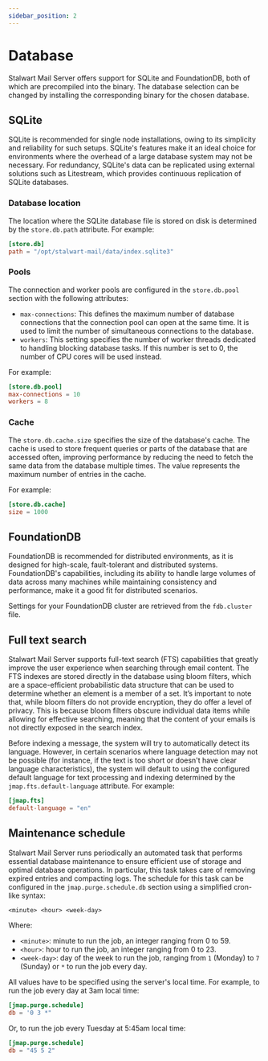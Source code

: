 ```yaml
---
sidebar_position: 2
---
```


# Database

Stalwart Mail Server offers support for SQLite and FoundationDB, both of which are precompiled into the binary. The database selection can be changed by installing the corresponding binary for the chosen database.

## SQLite

SQLite is recommended for single node installations, owing to its simplicity and reliability for such setups. SQLite's features make it an ideal choice for environments where the overhead of a large database system may not be necessary. For redundancy, SQLite's data can be replicated using external solutions such as Litestream, which provides continuous replication of SQLite databases.

### Database location

The location where the SQLite database file is stored on disk is determined by the `store.db.path` attribute. For example:

```toml
[store.db]
path = "/opt/stalwart-mail/data/index.sqlite3"
```

### Pools

The connection and worker pools are configured in the `store.db.pool` section with the following attributes:

- `max-connections`: This defines the maximum number of database connections that the connection pool can open at the same time. It is used to limit the number of simultaneous connections to the database.
- `workers`: This setting specifies the number of worker threads dedicated to handling blocking database tasks. If this number is set to 0, the number of CPU cores will be used instead.

For example:

```toml
[store.db.pool]
max-connections = 10
workers = 8
```

### Cache

The `store.db.cache.size` specifies the size of the database's cache. The cache is used to store frequent queries or parts of the database that are accessed often, improving performance by reducing the need to fetch the same data from the database multiple times. The value represents the maximum number of entries in the cache.

For example:

```toml
[store.db.cache]
size = 1000
```

## FoundationDB

FoundationDB is recommended for distributed environments, as it is designed for high-scale, fault-tolerant and distributed systems. FoundationDB's capabilities, including its ability to handle large volumes of data across many machines while maintaining consistency and performance, make it a good fit for distributed scenarios.

Settings for your FoundationDB cluster are retrieved from the `fdb.cluster` file.

## Full text search

Stalwart Mail Server supports full-text search (FTS) capabilities that greatly improve the user experience when searching through email content. The FTS indexes are stored directly in the database using bloom filters, which are a space-efficient probabilistic data structure that can be used to determine whether an element is a member of a set. It’s important to note that, while bloom filters do not provide encryption, they do offer a level of privacy. This is because bloom filters obscure individual data items while allowing for effective searching, meaning that the content of your emails is not directly exposed in the search index.

Before indexing a message, the system will try to automatically detect its language. However, in certain scenarios where language detection may not be possible (for instance, if the text is too short or doesn't have clear language characteristics), the system will default to using the configured default language for text processing and indexing determined by the `jmap.fts.default-language` attribute. For example:

```toml
[jmap.fts]
default-language = "en"
```

## Maintenance schedule

Stalwart Mail Server runs periodically an automated task that performs essential database maintenance to ensure efficient use of storage and optimal database operations. In particular, this task takes care of removing expired entries and compacting logs. The schedule for this task can be configured in the `jmap.purge.schedule.db` section using a simplified cron-like syntax:

```txt
<minute> <hour> <week-day>
```

Where:

- ``<minute>``: minute to run the job, an integer ranging from 0 to 59.
- ``<hour>``: hour to run the job, an integer ranging from 0 to 23.
- ``<week-day>``: day of the week to run the job, ranging from ``1`` (Monday) to ``7`` (Sunday) or ``*`` to run the job every day. 

All values have to be specified using the server's local time. For example, to run the job every day at 3am local time:

```toml
[jmap.purge.schedule]
db = '0 3 *"
```

Or, to run the job every Tuesday at 5:45am local time:

```toml
[jmap.purge.schedule]
db = "45 5 2"
```